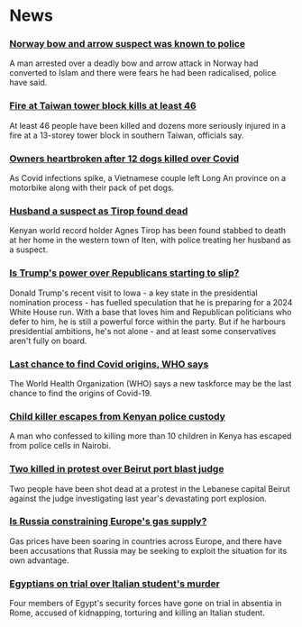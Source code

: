 # News
### [Norway bow and arrow suspect was known to police](https://www.bbc.com/news/world-europe-58910794)
A man arrested over a deadly bow and arrow attack in Norway had converted to Islam and there were fears he had been radicalised, police have said.
### [Fire at Taiwan tower block kills at least 46](https://www.bbc.com/news/world-asia-58887760)
At least 46 people have been killed and dozens more seriously injured in a fire at a 13-storey tower block in southern Taiwan, officials say.
### [Owners heartbroken after 12 dogs killed over Covid](https://www.bbc.com/news/world-asia-58894320)
As Covid infections spike, a Vietnamese couple left Long An province on a motorbike along with their pack of pet dogs. 
### [Husband a suspect as Tirop found dead](https://www.bbc.com/sport/africa/58896494)
Kenyan world record holder Agnes Tirop has been found stabbed to death at her home in the western town of Iten, with police treating her husband as a suspect.  
### [Is Trump's power over Republicans starting to slip?](https://www.bbc.com/news/world-us-canada-58904507)
Donald Trump's recent visit to Iowa - a key state in the presidential nomination process - has fuelled speculation that he is preparing for a 2024 White House run. With a base that loves him and Republican politicians who defer to him, he is still a powerful force within the party. But if he harbours presidential ambitions, he's not alone - and at least some conservatives aren't fully on board.
### [Last chance to find Covid origins, WHO says](https://www.bbc.com/news/health-58905945)
The World Health Organization (WHO) says a new taskforce may be the last chance to find the origins of Covid-19.
### [Child killer escapes from Kenyan police custody](https://www.bbc.com/news/world-africa-58907441)
A man who confessed to killing more than 10 children in Kenya has escaped from police cells in Nairobi.
### [Two killed in protest over Beirut port blast judge](https://www.bbc.com/news/world-middle-east-58901611)
Two people have been shot dead at a protest in the Lebanese capital Beirut against the judge investigating last year's devastating port explosion.
### [Is Russia constraining Europe's gas supply?](https://www.bbc.com/news/58888451)
Gas prices have been soaring in countries across Europe, and there have been accusations that Russia may be seeking to exploit the situation for its own advantage.
### [Egyptians on trial over Italian student's murder](https://www.bbc.com/news/world-europe-58894878)
Four members of Egypt's security forces have gone on trial in absentia in Rome, accused of kidnapping, torturing and killing an Italian student.
